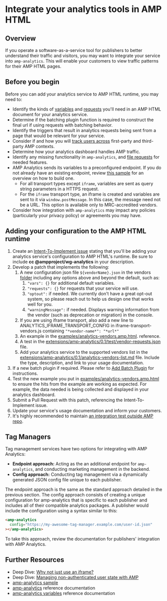 # Integrate your analytics tools in AMP HTML

## Overview

If you operate a software-as-a-service tool for publishers to better understand their traffic and visitors, you may want to integrate your service into `amp-analytics`. This will enable your customers to view traffic patterns for their AMP HTML pages.

## Before you begin

Before you can add your analytics service to AMP HTML runtime, you may need to:

-   Identify the kinds of [variables](analytics-vars.md) and [requests](amp-analytics.md#requests) you'll need in an AMP HTML document for your analytics service.
-   Determine if the batching plugin function is required to construct the final url if using requests with batching behavior.
-   Identify the triggers that result in analytics requests being sent from a page that would be relevant for your service.
-   Consider if and how you will [track users across](https://github.com/ampproject/amphtml/blob/master/spec/amp-managing-user-state.md) first-party and third-party AMP contexts.
-   Determine how your analytics dashboard handles AMP traffic.
-   Identify any missing functionality in `amp-analytics`, and [file requests](https://github.com/ampproject/amphtml/issues/new) for needed features.
-   AMP Analytics sends its variables to a preconfigured endpoint. If you do not already have an existing endpoint, review [this sample](https://github.com/ampproject/amp-publisher-sample#amp-analytics-sample) for an overview on how to build one.
    -   For all transport types except `iframe`, variables are sent as query string parameters in a HTTPS request.
    -   For the `iframe` transport type, an iframe is created and variables are sent to it via `window.postMessage`. In this case, the message need not be a URL. This option is available only to MRC-accredited vendors.
-   Consider how integration with `amp-analytics` may impact any policies (particularly your privacy policy) or agreements you may have.

## Adding your configuration to the AMP HTML runtime

1. Create an [Intent-To-Implement issue](../../CONTRIBUTING.md#contributing-features) stating that you'll be adding your analytics service's configuration to AMP HTML's runtime. Be sure to include **cc @ampproject/wg-analytics** in your description.
1. Develop a patch that implements the following:
    1. A new configuration json file `${vendorName}.json` in the vendors [folder](https://github.com/ampproject/amphtml/tree/master/extensions/amp-analytics/0.1/vendors) including any options above and beyond the default, such as:
        1. `"vars": {}` for additional default variables.
        1. `"requests": {}` for requests that your service will use.
        1. `"optout":` if needed. We currently don't have a great opt-out system, so please reach out to help us design one that works well for you.
        1. `"warningMessage":` if needed. Displays warning information from the vendor (such as deprecation or migration) in the console.
    1. If you are using iframe transport, also add a new line to ANALYTICS_IFRAME_TRANSPORT_CONFIG in iframe-transport-vendors.js containing `"*vendor-name*": "*url*"`
    1. An example in the [examples/analytics-vendors.amp.html](../../examples/analytics-vendors.amp.html).
       reference.
    1. A test in the [extensions/amp-analytics/0.1/test/vendor-requests.json
       ](../../extensions/amp-analytics/0.1/test/vendor-requests.json) file.
    1. Add your analytics service to the supported vendors list in the [extensions/amp-analytics/0.1/analytics-vendors-list.md](./analytics-vendors-list.md) file. Include the type, description, and link to your usage documentation.
1. If a new batch plugin if required. Please refer to [Add Batch Plugin](#add-batch-plugin) for instructions.
1. Test the new example you put in [examples/analytics-vendors.amp.html](../../examples/analytics-vendors.amp.html) to ensure the hits from the example are working as expected. For example, the data needed is being collected and displayed in your analytics dashboard.
1. Submit a Pull Request with this patch, referencing the Intent-To-Implement issue.
1. Update your service's usage documentation and inform your customers.
1. It's highly recommended to maintain [an integration test outside AMP repo](../../3p/README.md#adding-proper-integration-tests).

## Tag Managers

Tag management services have two options for integrating with AMP Analytics:

-   **Endpoint approach:** Acting as the an additional endpoint for `amp-analytics`, and conducting marketing management in the backend.
-   **Config approach:** Conducting tag management via a dynamically generated JSON config file unique to each publisher.

The endpoint approach is the same as the standard approach detailed in the previous section. The config approach consists of creating a unique configuration for amp-analytics that is specific to each publisher and includes all of their compatible analytics packages. A publisher would include the configuration using a syntax similar to this:

```html
<amp-analytics
  config="https://my-awesome-tag-manager.example.com/user-id.json"
></amp-analytics>
```

To take this approach, review the documentation for publishers' integration with AMP Analytics.

## Further Resources

-   Deep Dive: [Why not just use an iframe?](why-not-iframe.md)
-   Deep Dive: [Managing non-authenticated user state with AMP](https://github.com/ampproject/amphtml/blob/master/spec/amp-managing-user-state.md)
-   [amp-analytics sample](https://github.com/ampproject/amp-publisher-sample#amp-analytics-sample)
-   [amp-analytics](https://amp.dev/documentation/components/amp-analytics) reference documentation
-   [amp-analytics variables](analytics-vars.md) reference documentation
